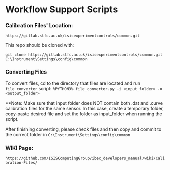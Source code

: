 # Workflow Support Scripts

### Calibration Files' Location: 

 `https://gitlab.stfc.ac.uk/isisexperimentcontrols/common.git`

This repo should be cloned with:

 `git clone https://gitlab.stfc.ac.uk/isisexperimentcontrols/common.git C:\Instrument\Settings\config\common`

### Converting Files

To convert files, cd to the directory that files are located and run `file_converter` script: `%PYTHON3% file_converter.py -i <input_folder> -o <output_folder>` 

**Note: Make sure that input folder does NOT contain both .dat and .curve calibration files for the same sensor. In this case, create a temporary folder, copy-paste desired file and set the folder as input_folder when running the script. 

After finishing converting, please check files and then copy and commit to the correct folder in `C:\Instrument\Settings\config\common`

### WIKI Page:

 `https://github.com/ISISComputingGroup/ibex_developers_manual/wiki/Calibration-Files/`